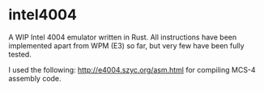 # intel4004
A WIP Intel 4004 emulator written in Rust. All instructions have been implemented apart from WPM (E3) so far, but very few have been fully tested.

I used the following: http://e4004.szyc.org/asm.html for compiling MCS-4 assembly code.